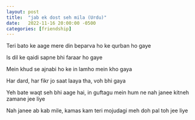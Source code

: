 ```yaml
---
layout: post
title:  "jab ek dost seh mila (Urdu)"
date:   2022-11-16 20:00:00 -0500
categories: [friendship]
---
```

Teri bato ke aage mere din beparva ho ke qurban ho gaye

Is dil ke qaidi sapne bhi faraar ho gaye

Mein khud se ajnabi ho ke in lamho mein kho gaya

Har dard, har fikr jo saat laaya tha, voh bhi gaya

Yeh bate waqt seh bhi aage hai, in guftagu mein hum ne nah janee kitneh zamane jee liye

Nah janee ab kab mile, kamas kam teri mojudagi meh doh pal toh jee liye